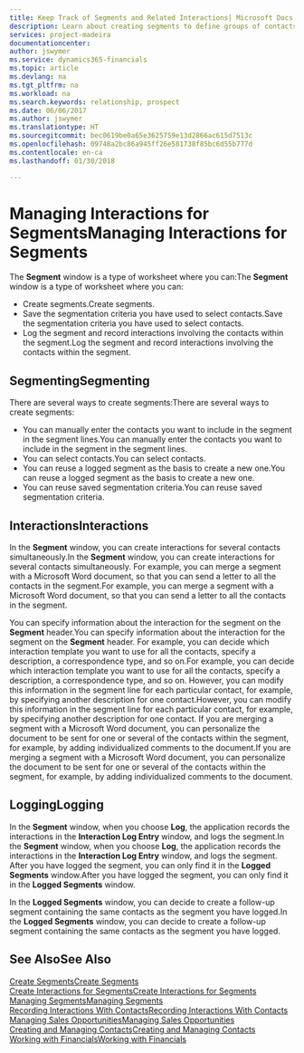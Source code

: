 ```yaml
---
title: Keep Track of Segments and Related Interactions| Microsoft Docs
description: Learn about creating segments to define groups of contacts and specifying interactions for segments.
services: project-madeira
documentationcenter: 
author: jswymer
ms.service: dynamics365-financials
ms.topic: article
ms.devlang: na
ms.tgt_pltfrm: na
ms.workload: na
ms.search.keywords: relationship, prospect
ms.date: 06/06/2017
ms.author: jswymer
ms.translationtype: HT
ms.sourcegitcommit: bec0619be0a65e3625759e13d2866ac615d7513c
ms.openlocfilehash: 09748a2bc86a945ff26e581738f85bc6d55b777d
ms.contentlocale: en-ca
ms.lasthandoff: 01/30/2018

---
```

# <a name="managing-interactions-for-segments"></a><span data-ttu-id="4d1dc-103">Managing Interactions for Segments</span><span class="sxs-lookup"><span data-stu-id="4d1dc-103">Managing Interactions for Segments</span></span>
<span data-ttu-id="4d1dc-104">The **Segment** window is a type of worksheet where you can:</span><span class="sxs-lookup"><span data-stu-id="4d1dc-104">The **Segment** window is a type of worksheet where you can:</span></span>

* <span data-ttu-id="4d1dc-105">Create segments.</span><span class="sxs-lookup"><span data-stu-id="4d1dc-105">Create segments.</span></span>
* <span data-ttu-id="4d1dc-106">Save the segmentation criteria you have used to select contacts.</span><span class="sxs-lookup"><span data-stu-id="4d1dc-106">Save the segmentation criteria you have used to select contacts.</span></span>
* <span data-ttu-id="4d1dc-107">Log the segment and record interactions involving the contacts within the segment.</span><span class="sxs-lookup"><span data-stu-id="4d1dc-107">Log the segment and record interactions involving the contacts within the segment.</span></span>

## <a name="segmenting"></a><span data-ttu-id="4d1dc-108">Segmenting</span><span class="sxs-lookup"><span data-stu-id="4d1dc-108">Segmenting</span></span>
<span data-ttu-id="4d1dc-109">There are several ways to create segments:</span><span class="sxs-lookup"><span data-stu-id="4d1dc-109">There are several ways to create segments:</span></span>

* <span data-ttu-id="4d1dc-110">You can manually enter the contacts you want to include in the segment in the segment lines.</span><span class="sxs-lookup"><span data-stu-id="4d1dc-110">You can manually enter the contacts you want to include in the segment in the segment lines.</span></span>
* <span data-ttu-id="4d1dc-111">You can select contacts.</span><span class="sxs-lookup"><span data-stu-id="4d1dc-111">You can select contacts.</span></span>
* <span data-ttu-id="4d1dc-112">You can reuse a logged segment as the basis to create a new one.</span><span class="sxs-lookup"><span data-stu-id="4d1dc-112">You can reuse a logged segment as the basis to create a new one.</span></span>
* <span data-ttu-id="4d1dc-113">You can reuse saved segmentation criteria.</span><span class="sxs-lookup"><span data-stu-id="4d1dc-113">You can reuse saved segmentation criteria.</span></span>

## <a name="interactions"></a><span data-ttu-id="4d1dc-114">Interactions</span><span class="sxs-lookup"><span data-stu-id="4d1dc-114">Interactions</span></span>
<span data-ttu-id="4d1dc-115">In the **Segment** window, you can create interactions for several contacts simultaneously.</span><span class="sxs-lookup"><span data-stu-id="4d1dc-115">In the **Segment** window, you can create interactions for several contacts simultaneously.</span></span> <span data-ttu-id="4d1dc-116">For example, you can merge a segment with a Microsoft Word document, so that you can send a letter to all the contacts in the segment.</span><span class="sxs-lookup"><span data-stu-id="4d1dc-116">For example, you can merge a segment with a Microsoft Word document, so that you can send a letter to all the contacts in the segment.</span></span>

<span data-ttu-id="4d1dc-117">You can specify information about the interaction for the segment on the **Segment** header.</span><span class="sxs-lookup"><span data-stu-id="4d1dc-117">You can specify information about the interaction for the segment on the **Segment** header.</span></span> <span data-ttu-id="4d1dc-118">For example, you can decide which interaction template you want to use for all the contacts, specify a description, a correspondence type, and so on.</span><span class="sxs-lookup"><span data-stu-id="4d1dc-118">For example, you can decide which interaction template you want to use for all the contacts, specify a description, a correspondence type, and so on.</span></span> <span data-ttu-id="4d1dc-119">However, you can modify this information in the segment line for each particular contact, for example, by specifying another description for one contact.</span><span class="sxs-lookup"><span data-stu-id="4d1dc-119">However, you can modify this information in the segment line for each particular contact, for example, by specifying another description for one contact.</span></span> <span data-ttu-id="4d1dc-120">If you are merging a segment with a Microsoft Word document, you can personalize the document to be sent for one or several of the contacts within the segment, for example, by adding individualized comments to the document.</span><span class="sxs-lookup"><span data-stu-id="4d1dc-120">If you are merging a segment with a Microsoft Word document, you can personalize the document to be sent for one or several of the contacts within the segment, for example, by adding individualized comments to the document.</span></span>

## <a name="logging"></a><span data-ttu-id="4d1dc-121">Logging</span><span class="sxs-lookup"><span data-stu-id="4d1dc-121">Logging</span></span>
<span data-ttu-id="4d1dc-122">In the **Segment** window, when you choose **Log**, the application records the interactions in the **Interaction Log Entry** window, and logs the segment.</span><span class="sxs-lookup"><span data-stu-id="4d1dc-122">In the **Segment** window, when you choose **Log**, the application records the interactions in the **Interaction Log Entry** window, and logs the segment.</span></span> <span data-ttu-id="4d1dc-123">After you have logged the segment, you can only find it in the **Logged Segments** window.</span><span class="sxs-lookup"><span data-stu-id="4d1dc-123">After you have logged the segment, you can only find it in the **Logged Segments** window.</span></span>

<span data-ttu-id="4d1dc-124">In the **Logged Segments** window, you can decide to create a follow-up segment containing the same contacts as the segment you have logged.</span><span class="sxs-lookup"><span data-stu-id="4d1dc-124">In the **Logged Segments** window, you can decide to create a follow-up segment containing the same contacts as the segment you have logged.</span></span>

## <a name="see-also"></a><span data-ttu-id="4d1dc-125">See Also</span><span class="sxs-lookup"><span data-stu-id="4d1dc-125">See Also</span></span>
[<span data-ttu-id="4d1dc-126">Create Segments</span><span class="sxs-lookup"><span data-stu-id="4d1dc-126">Create Segments</span></span>](marketing-how-create-segment.md)  
[<span data-ttu-id="4d1dc-127">Create Interactions for Segments</span><span class="sxs-lookup"><span data-stu-id="4d1dc-127">Create Interactions for Segments</span></span>](marketing-how-create-interactions.md)  
[<span data-ttu-id="4d1dc-128">Managing Segments</span><span class="sxs-lookup"><span data-stu-id="4d1dc-128">Managing Segments</span></span>](marketing-segments.md)  
[<span data-ttu-id="4d1dc-129">Recording Interactions With Contacts</span><span class="sxs-lookup"><span data-stu-id="4d1dc-129">Recording Interactions With Contacts</span></span>](marketing-interactions.md)  
[<span data-ttu-id="4d1dc-130">Managing Sales Opportunities</span><span class="sxs-lookup"><span data-stu-id="4d1dc-130">Managing Sales Opportunities</span></span>](marketing-manage-sales-opportunities.md)  
[<span data-ttu-id="4d1dc-131">Creating and Managing Contacts</span><span class="sxs-lookup"><span data-stu-id="4d1dc-131">Creating and Managing Contacts</span></span>](marketing-contacts.md)  
[<span data-ttu-id="4d1dc-132">Working with Financials</span><span class="sxs-lookup"><span data-stu-id="4d1dc-132">Working with Financials</span></span>](ui-work-product.md)

